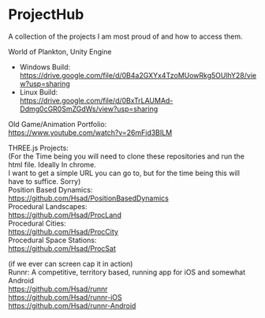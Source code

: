 # ProjectHub
A collection of the projects I am most proud of and how to access them.


World of Plankton, Unity Engine  
 * Windows Build:  
https://drive.google.com/file/d/0B4a2GXYx4TzoMUowRkg5OUlhY28/view?usp=sharing  
 * Linux Build:  
https://drive.google.com/file/d/0BxTrLAUMAd-Ddmg0cGR0SmZGdWs/view?usp=sharing  
  
Old Game/Animation Portfolio:  
https://www.youtube.com/watch?v=26mFid3BILM

THREE.js Projects:  
(For the Time being you will need to clone these repositories and run the html file.  Ideally In chrome.  
I want to get a simple URL you can go to, but for the time being this will have to suffice.  Sorry)  
Position Based Dynamics:  
https://github.com/Hsad/PositionBasedDynamics  
Procedural Landscapes:  
https://github.com/Hsad/ProcLand  
Procedural Cities:  
https://github.com/Hsad/ProcCity  
Procedural Space Stations:  
https://github.com/Hsad/ProcSat  

(if we ever can screen cap it in action)  
Runnr: A competitive, territory based, running app for iOS and somewhat Android  
https://github.com/Hsad/runnr  
https://github.com/Hsad/runnr-iOS  
https://github.com/Hsad/runnr-Android  

